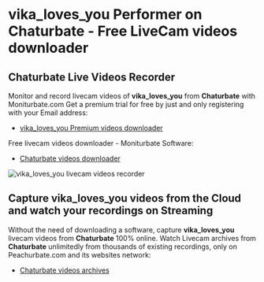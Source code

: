 # vika_loves_you Performer on Chaturbate - Free LiveCam videos downloader

## Chaturbate Live Videos Recorder

Monitor and record livecam videos of **vika_loves_you** from **Chaturbate** with Moniturbate.com
Get a premium trial for free by just and only registering with your Email address:
* [vika_loves_you Premium videos downloader](https://moniturbate.com/request-demo-licence-key.html)

Free livecam videos downloader - Moniturbate Software:
* [Chaturbate videos downloader](https://moniturbate.com/moniturbate-download-software.html)

![vika_loves_you livecam videos recorder](https://peachurnet.com/templates/moniturbate-software.png)


## Capture vika_loves_you videos from the Cloud and watch your recordings on Streaming

Without the need of downloading a software, capture **vika_loves_you** livecam videos from **Chaturbate** 100% online.
Watch Livecam archives from **Chaturbate** unlimitedly from thousands of existing recordings, only on Peachurbate.com and its websites network:
* [Chaturbate videos archives](https://peachurnet.com/)